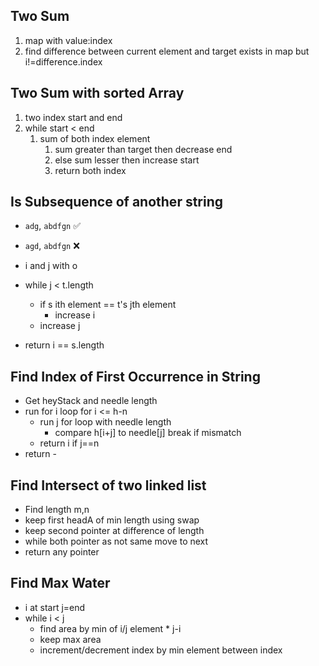 ## Two Sum

1. map with value:index
2. find difference between current element and target exists in map but i!=difference.index

## Two Sum with sorted Array

1. two index start and end
2. while start < end
   1. sum of both index element
      1. sum greater than target then decrease end
      2. else sum lesser then increase start
      3. return both index

## Is Subsequence of another string

- `adg`, `abdfgn` :white_check_mark:
- `agd`, `abdfgn` :x:

- i and j with o
- while j < t.length
  - if s ith element == t's jth element
    - increase i
  - increase j
- return i == s.length

## Find Index of First Occurrence in String

- Get heyStack and needle length
- run for i loop for i <= h-n
  - run j for loop with needle length
    - compare h[i+j] to needle[j] break if mismatch
  - return i if j==n
- return -

## Find Intersect of two linked list

- Find length m,n
- keep first headA of min length using swap
- keep second pointer at difference of length
- while both pointer as not same move to next
- return any pointer

## Find Max Water

- i at start j=end
- while i < j
  - find area by min of i/j element \* j-i
  - keep max area
  - increment/decrement index by min element between index
